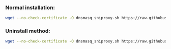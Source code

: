 

### Normal installation:
```Bash
wget --no-check-certificate -O dnsmasq_sniproxy.sh https://raw.githubusercontent.com/JebonRX/bypassdemen/main/dnsmasq_sniproxy.sh && bash dnsmasq_sniproxy.sh -i
```

### Uninstall method:
```Bash
wget --no-check-certificate -O dnsmasq_sniproxy.sh https://raw.githubusercontent.com/JebonRX/bypassdemen/main/dnsmasq_sniproxy.sh && bash dnsmasq_sniproxy.sh -u
```
